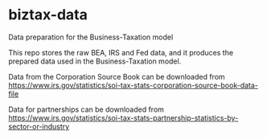 # biztax-data
Data preparation for the Business-Taxation model

This repo stores the raw BEA, IRS and Fed data, and it produces the prepared data used in the Business-Taxation model.

Data from the Corporation Source Book can be downloaded from https://www.irs.gov/statistics/soi-tax-stats-corporation-source-book-data-file

Data for partnerships can be downloaded from https://www.irs.gov/statistics/soi-tax-stats-partnership-statistics-by-sector-or-industry

